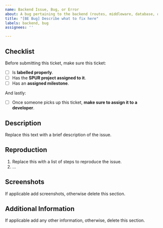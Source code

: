 ```yaml
---
name: Backend Issue, Bug, or Error
about: A bug pertaining to the backend (routes, middleware, database, or funding).
title: "[BE Bug] Describe what to fix here"
labels: backend, bug
assignees: ''

---
```


## Checklist
Before submitting this ticket, make sure this ticket:
- [ ] Is **labelled properly**.
- [ ] Has the **SPUR project assigned to it**.
- [ ] Has an **assigned milestone**.

And lastly:
- [ ] Once someone picks up this ticket, **make sure to assign it to a developer**.

## Description
Replace this text with a brief description of the issue.

## Reproduction
1. Replace this with a list of steps to reproduce the issue.
2. ...

## Screenshots
If applicable add screenshots, otherwise delete this section.

## Additional Information
If applicable add any other information, otherwise, delete this section.
